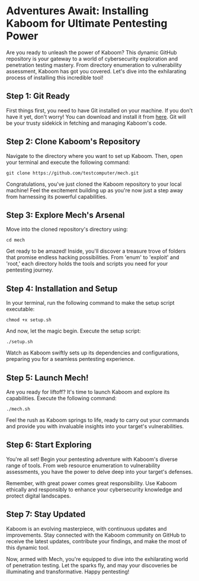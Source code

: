 # Adventures Await: Installing Kaboom for Ultimate Pentesting Power

Are you ready to unleash the power of Kaboom? This dynamic GitHub repository is your gateway to a world of cybersecurity exploration and penetration testing mastery. From directory enumeration to vulnerability assessment, Kaboom has got you covered. Let's dive into the exhilarating process of installing this incredible tool!

## Step 1: Git Ready

First things first, you need to have Git installed on your machine. If you don't have it yet, don't worry! You can download and install it from [here](https://git-scm.com/downloads). Git will be your trusty sidekick in fetching and managing Kaboom's code.

## Step 2: Clone Kaboom's Repository

Navigate to the directory where you want to set up Kaboom. Then, open your terminal and execute the following command:


    git clone https://github.com/testcomputer/mech.git


Congratulations, you've just cloned the Kaboom repository to your local machine! Feel the excitement building up as you're now just a step away from harnessing its powerful capabilities.

## Step 3: Explore Mech's Arsenal

Move into the cloned repository's directory using:


    
    cd mech

Get ready to be amazed! Inside, you'll discover a treasure trove of folders that promise endless hacking possibilities. From 'enum' to 'exploit' and 'root,' each directory holds the tools and scripts you need for your pentesting journey.

## Step 4: Installation and Setup

In your terminal, run the following command to make the setup script executable:

    
    chmod +x setup.sh

And now, let the magic begin. Execute the setup script:

    
    ./setup.sh

Watch as Kaboom swiftly sets up its dependencies and configurations, preparing you for a seamless pentesting experience.

## Step 5: Launch Mech!

Are you ready for liftoff? It's time to launch Kaboom and explore its capabilities. Execute the following command:
    
    ./mech.sh

Feel the rush as Kaboom springs to life, ready to carry out your commands and provide you with invaluable insights into your target's vulnerabilities.

## Step 6: Start Exploring

You're all set! Begin your pentesting adventure with Kaboom's diverse range of tools. From web resource enumeration to vulnerability assessments, you have the power to delve deep into your target's defenses.

Remember, with great power comes great responsibility. Use Kaboom ethically and responsibly to enhance your cybersecurity knowledge and protect digital landscapes.

## Step 7: Stay Updated

Kaboom is an evolving masterpiece, with continuous updates and improvements. Stay connected with the Kaboom community on GitHub to receive the latest updates, contribute your findings, and make the most of this dynamic tool.

Now, armed with Mech, you're equipped to dive into the exhilarating world of penetration testing. Let the sparks fly, and may your discoveries be illuminating and transformative. Happy pentesting!

